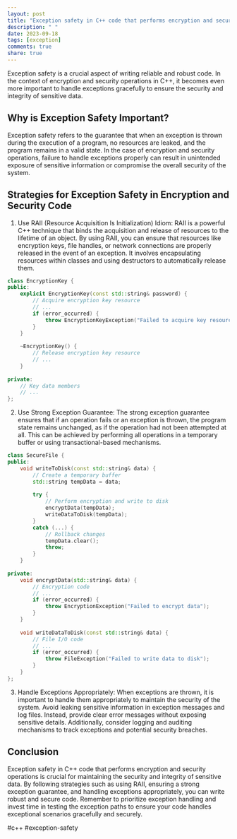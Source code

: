 ```yaml
---
layout: post
title: "Exception safety in C++ code that performs encryption and security operations"
description: " "
date: 2023-09-18
tags: [exception]
comments: true
share: true
---
```


Exception safety is a crucial aspect of writing reliable and robust code. In the context of encryption and security operations in C++, it becomes even more important to handle exceptions gracefully to ensure the security and integrity of sensitive data.

## Why is Exception Safety Important?

Exception safety refers to the guarantee that when an exception is thrown during the execution of a program, no resources are leaked, and the program remains in a valid state. In the case of encryption and security operations, failure to handle exceptions properly can result in unintended exposure of sensitive information or compromise the overall security of the system.

## Strategies for Exception Safety in Encryption and Security Code

1. Use RAII (Resource Acquisition Is Initialization) Idiom: RAII is a powerful C++ technique that binds the acquisition and release of resources to the lifetime of an object. By using RAII, you can ensure that resources like encryption keys, file handles, or network connections are properly released in the event of an exception. It involves encapsulating resources within classes and using destructors to automatically release them.

```cpp
class EncryptionKey {
public:
    explicit EncryptionKey(const std::string& password) {
        // Acquire encryption key resource
        // ...
        if (error_occurred) {
            throw EncryptionKeyException("Failed to acquire key resource");
        }
    }
  
    ~EncryptionKey() {
        // Release encryption key resource
        // ...
    }
  
private:
    // Key data members
    // ...
};
```

2. Use Strong Exception Guarantee: The strong exception guarantee ensures that if an operation fails or an exception is thrown, the program state remains unchanged, as if the operation had not been attempted at all. This can be achieved by performing all operations in a temporary buffer or using transactional-based mechanisms.

```cpp
class SecureFile {
public:
    void writeToDisk(const std::string& data) {
        // Create a temporary buffer
        std::string tempData = data;
      
        try {
            // Perform encryption and write to disk
            encryptData(tempData);
            writeDataToDisk(tempData);
        }
        catch (...) {
            // Rollback changes
            tempData.clear();
            throw;
        }
    }
  
private:
    void encryptData(std::string& data) {
        // Encryption code
        // ...
        if (error_occurred) {
            throw EncryptionException("Failed to encrypt data");
        }
    }
  
    void writeDataToDisk(const std::string& data) {
        // File I/O code
        // ...
        if (error_occurred) {
            throw FileException("Failed to write data to disk");
        }
    }
};
```

3. Handle Exceptions Appropriately: When exceptions are thrown, it is important to handle them appropriately to maintain the security of the system. Avoid leaking sensitive information in exception messages and log files. Instead, provide clear error messages without exposing sensitive details. Additionally, consider logging and auditing mechanisms to track exceptions and potential security breaches.

## Conclusion

Exception safety in C++ code that performs encryption and security operations is crucial for maintaining the security and integrity of sensitive data. By following strategies such as using RAII, ensuring a strong exception guarantee, and handling exceptions appropriately, you can write robust and secure code. Remember to prioritize exception handling and invest time in testing the exception paths to ensure your code handles exceptional scenarios gracefully and securely.

\#c++ \#exception-safety